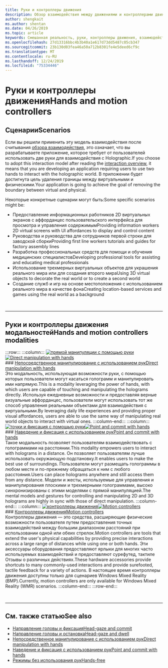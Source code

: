 ```yaml
---
title: Руки и контроллеры движения
description: Обзор взаимодействия между движениями и контроллерами движений
author: shengkait
ms.author: shentan
ms.date: 04/26/2019
ms.topic: article
keywords: Смешанная реальность, руки, контроллеры движения, взаимодействие, проектирование
ms.openlocfilehash: 27d13316bbc4b3b40a1e617d73dd5487c05cb347
ms.sourcegitcommit: 23b130d03fea46a50a712b8301fe4e5deed6cf9c
ms.translationtype: MT
ms.contentlocale: ru-RU
ms.lasthandoff: 12/24/2019
ms.locfileid: "75334446"
---
```

# <a name="hands-and-motion-controllers"></a><span data-ttu-id="3e0b8-104">Руки и контроллеры движения</span><span class="sxs-lookup"><span data-stu-id="3e0b8-104">Hands and motion controllers</span></span>
## <a name="scenarios"></a><span data-ttu-id="3e0b8-105">Сценарии</span><span class="sxs-lookup"><span data-stu-id="3e0b8-105">Scenarios</span></span>
<span data-ttu-id="3e0b8-106">Если вы решили применить эту модель взаимодействия после считывания [обзора взаимодействия](interaction-fundamentals.md), это означает, что вы разрабатываете приложение, которое требует от пользователей использовать две руки для взаимодействия с Holographic.</span><span class="sxs-lookup"><span data-stu-id="3e0b8-106">If you choose to adopt this interaction model after reading the [interaction overview](interaction-fundamentals.md), it means that you are developing an application requiring users to use two hands to interact with the holographic world.</span></span> <span data-ttu-id="3e0b8-107">В приложении будет достигнута цель удаления границы между виртуальными и физическими.</span><span class="sxs-lookup"><span data-stu-id="3e0b8-107">Your application is going to achieve the goal of removing the boundary between virtual and physical.</span></span>

<span data-ttu-id="3e0b8-108">Некоторые конкретные сценарии могут быть:</span><span class="sxs-lookup"><span data-stu-id="3e0b8-108">Some specific scenarios might be:</span></span>
* <span data-ttu-id="3e0b8-109">Предоставление информационных работников 2D виртуальных экранов с аффорданцес пользовательского интерфейса для просмотра и управления содержимым</span><span class="sxs-lookup"><span data-stu-id="3e0b8-109">Providing information workers 2D virtual screens with UI affordances to display and control content</span></span>
* <span data-ttu-id="3e0b8-110">Руководства и руководства для сотрудников первой строки для заводской сборки</span><span class="sxs-lookup"><span data-stu-id="3e0b8-110">Providing first line workers tutorials and guides for factory assembly lines</span></span>
* <span data-ttu-id="3e0b8-111">Разработка профессиональных средств для помощи и обучения медицинских специалистов</span><span class="sxs-lookup"><span data-stu-id="3e0b8-111">Developing professional tools for assisting and educating medical professionals</span></span>  
* <span data-ttu-id="3e0b8-112">Использование трехмерных виртуальных объектов для украшения реального мира или для создания второго мира</span><span class="sxs-lookup"><span data-stu-id="3e0b8-112">Using 3D virtual objects to decorate the real world or to create a second world</span></span> 
* <span data-ttu-id="3e0b8-113">Создание служб и игр на основе местоположения с использованием реального мира в качестве фона</span><span class="sxs-lookup"><span data-stu-id="3e0b8-113">Creating location-based services and games using the real world as a background</span></span>

<br>

---

## <a name="hands-and-motion-controllers-modalities"></a><span data-ttu-id="3e0b8-114">Руки и контроллеры движения модальностей</span><span class="sxs-lookup"><span data-stu-id="3e0b8-114">Hands and motion controllers modalities</span></span>

:::row:::
    :::column:::
       <span data-ttu-id="3e0b8-115">[![прямой манипуляции с помощью руки](images/hands-and-controllers-direct-manipulation.jpg)](direct-manipulation.md)</span><span class="sxs-lookup"><span data-stu-id="3e0b8-115">[![Direct manipulation with hands](images/hands-and-controllers-direct-manipulation.jpg)](direct-manipulation.md)</span></span><br>
       ### <a name="direct-manipulation-with-handsdirect-manipulationmdbr"></a>[<span data-ttu-id="3e0b8-116">Непосредственное манипулирование с использованием рук</span><span class="sxs-lookup"><span data-stu-id="3e0b8-116">Direct manipulation with hands</span></span>](direct-manipulation.md)<br>
       <span data-ttu-id="3e0b8-117">Это модальность, использующая возможности руки, с помощью которых пользователи могут касаться голограмм и манипулировать ими напрямую.</span><span class="sxs-lookup"><span data-stu-id="3e0b8-117">This is a modality leveraging the power of hands, with which users are capable of touching and manipulating the holograms directly.</span></span> <span data-ttu-id="3e0b8-118">Используя ежедневные возможности и предоставляя верные визуальные аффорданцес, пользователи могут использовать тот же способ управления реальными объектами для взаимодействия с виртуальными.</span><span class="sxs-lookup"><span data-stu-id="3e0b8-118">By leveraging daily life experiences and providing proper visual affordances, users are able to use the same way of manipulating real world objects to interact with virtual ones.</span></span>
    :::column-end:::
    :::column:::
       <span data-ttu-id="3e0b8-119">[![точки и фиксация с помощью руки](images/hands-and-controllers-point-and-commit.jpg)](point-and-commit.md)</span><span class="sxs-lookup"><span data-stu-id="3e0b8-119">[![Point and commit with hands](images/hands-and-controllers-point-and-commit.jpg)](point-and-commit.md)</span></span><br>
        ### <a name="point-and-commit-with-handspoint-and-commitmdbr"></a>[<span data-ttu-id="3e0b8-120">Наведение и фиксация с использованием рук</span><span class="sxs-lookup"><span data-stu-id="3e0b8-120">Point and commit with hands</span></span>](point-and-commit.md)<br>
        <span data-ttu-id="3e0b8-121">Такое модальность позволяет пользователям взаимодействовать с голограммами на расстоянии.</span><span class="sxs-lookup"><span data-stu-id="3e0b8-121">This modality empowers users to interact with holograms in a distance.</span></span> <span data-ttu-id="3e0b8-122">Он позволяет пользователям лучше использовать окружающую подстановку.</span><span class="sxs-lookup"><span data-stu-id="3e0b8-122">It enables users to make the best use of surroundings.</span></span> <span data-ttu-id="3e0b8-123">Пользователи могут размещать голограммы в любом месте и по-прежнему обращаться к ним с любого расстояния.</span><span class="sxs-lookup"><span data-stu-id="3e0b8-123">Users can place holograms anywhere and still access them from any distance.</span></span> <span data-ttu-id="3e0b8-124">Модели и жесты, используемые для управления и манипулирования плоскими и трехмерными голограммами, высоко синхронизированы с этими моделями с прямой манипуляцией.</span><span class="sxs-lookup"><span data-stu-id="3e0b8-124">The mental models and gestures for controlling and manipulating 2D and 3D holograms are highly in sync with those of direct manipulation.</span></span>
    :::column-end:::
    :::column:::
       <span data-ttu-id="3e0b8-125">[![контроллеры движения](images/hands-and-controllers-motion-controllers.jpg)](motion-controllers.md)</span><span class="sxs-lookup"><span data-stu-id="3e0b8-125">[![Motion controllers](images/hands-and-controllers-motion-controllers.jpg)](motion-controllers.md)</span></span><br>
       ### <a name="motion-controllersmotion-controllersmdbr"></a>[<span data-ttu-id="3e0b8-126">Контроллеры движения</span><span class="sxs-lookup"><span data-stu-id="3e0b8-126">Motion controllers</span></span>](motion-controllers.md)<br>
       <span data-ttu-id="3e0b8-127">Контроллеры движения — это средства, расширяющие физические возможности пользователя путем предоставления точных взаимодействий между большим диапазоном расстояний при использовании одной или обеих стрелок.</span><span class="sxs-lookup"><span data-stu-id="3e0b8-127">Motion controllers are tools that extend the user's physical capabilities by providing precise interactions across a large range of distances while using one or both hands.</span></span> <span data-ttu-id="3e0b8-128">Эти аксессуары оборудования предоставляют ярлыки для многих часто используемых взаимодействий и предоставляют сурефутед, тактиле Отзывы о различных действиях.</span><span class="sxs-lookup"><span data-stu-id="3e0b8-128">These hardware accessories provide shortcuts to many commonly-used interactions and provide surefooted, tactile feedback for a variety of actions.</span></span> <span data-ttu-id="3e0b8-129">В настоящее время контроллеры движения доступны только для сценариев Windows Mixed Reality (ВМР).</span><span class="sxs-lookup"><span data-stu-id="3e0b8-129">Currently, motion controllers are only available for Windows Mixed Reality (WMR) scenarios.</span></span> 
    :::column-end:::
:::row-end:::

<br>

---

## <a name="see-also"></a><span data-ttu-id="3e0b8-130">См. также статью</span><span class="sxs-lookup"><span data-stu-id="3e0b8-130">See also</span></span>
* [<span data-ttu-id="3e0b8-131">Направление головы и фиксация</span><span class="sxs-lookup"><span data-stu-id="3e0b8-131">Head-gaze and commit</span></span>](gaze-and-commit.md)
* [<span data-ttu-id="3e0b8-132">Направление головы и остановка</span><span class="sxs-lookup"><span data-stu-id="3e0b8-132">Head-gaze and dwell</span></span>](gaze-and-dwell.md)
* [<span data-ttu-id="3e0b8-133">Непосредственное манипулирование с использованием рук</span><span class="sxs-lookup"><span data-stu-id="3e0b8-133">Direct manipulation with hands</span></span>](direct-manipulation.md)
* [<span data-ttu-id="3e0b8-134">Наведение и фиксация с использованием рук</span><span class="sxs-lookup"><span data-stu-id="3e0b8-134">Point and commit with hands</span></span>](point-and-commit.md)
* [<span data-ttu-id="3e0b8-135">Режимы без использования рук</span><span class="sxs-lookup"><span data-stu-id="3e0b8-135">Hands-free</span></span>](hands-free.md)
